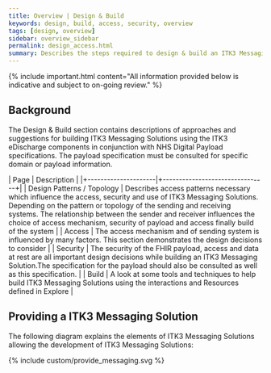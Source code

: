 ```yaml
---
title: Overview | Design & Build 
keywords: design, build, access, security, overview
tags: [design, overview]
sidebar: overview_sidebar
permalink: design_access.html
summary: Describes the steps required to design & build an ITK3 Messaging Solution using the interactions and profiles described in Explore.
---
```


{% include important.html content="All information provided below is indicative and subject to on-going review." %}

## Background ##

The Design & Build section contains descriptions of approaches and suggestions for building ITK3 Messaging Solutions using the ITK3 eDischarge components in conjunction with NHS Digital Payload specifications. The payload specification must be consulted for specific domain or payload information.


| Page              |  Description    |
|+---------------------|+--------------------------------+|
| Design Patterns / Topology | Describes access patterns necessary which influence the access, security and use of ITK3 Messaging Solutions. Depending on the pattern or topology of the sending and receiving systems. The relationship between the sender and receiver influences the choice of access mechanism, security of payload and access finally build of the system |
| Access | The access mechanism and of sending system is influenced by many factors. This section demonstrates the design decisions to consider | 
| Security | The security of the FHIR payload, access and data at rest are all important design decisions while building an ITK3 Messaging Solution.The specification for the payload should also be consulted as well as this specification. | 
| Build | A look at some tools and techniques to help build ITK3 Messaging Solutions using the interactions and Resources defined in Explore | 

## Providing a ITK3 Messaging Solution  ##

The following diagram explains the elements of ITK3 Messaging Solutions allowing the development of ITK3 Messaging Solutions:


{% include custom/provide_messaging.svg %}



